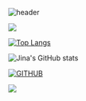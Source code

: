 ![header](https://capsule-render.vercel.app/api?type=waving&color=timeGradient&text=Welcome%20to%20Jina's%20GitHub%20👋&animation=twinkling&fontSize=35&fontAlignY=40&fontAlign=70&height=250)

<img src="https://img.shields.io/badge/Spring Boot-#6DB33F?style=flat-square&logo=Spring Boot&logoColor=white"/>


[![Top Langs](https://github-readme-stats.vercel.app/api/top-langs/?username=delay-100&layout=compact)](https://github.com/oksu01/github-readme-stats)


![Jina's GitHub stats](https://github-readme-stats.vercel.app/api?username=oksu01&show_icons=true&theme=onedark)


[![GITHUB](https://hits.seeyoufarm.com/api/count/incr/badge.svg?url=https%3A%2F%2Fgithub.com%2Fjina&count_bg=%23F29494&title_bg=%232F2E2E&icon=github.svg&icon_color=%23FFFFFF&title=GITHUB&edge_flat=false)](https://github.com/oksu01)


<img src="https://capsule-render.vercel.app/api?type=waving&color=timeGradient&height=150&section=footer" />

<!--
**oksu01/oksu01** is a ✨ _special_ ✨ repository because its `README.md` (this file) appears on your GitHub profile.

Here are some ideas to get you started:

- 🔭 I’m currently working on ...
- 🌱 I’m currently learning ...
- 👯 I’m looking to collaborate on ...
- 🤔 I’m looking for help with ...
- 💬 Ask me about ...
- 📫 How to reach me: ...
- 😄 Pronouns: ...
- ⚡ Fun fact: ...
-->

